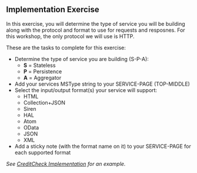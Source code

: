 ## Implementation Exercise

In this exercise, you will determine the type of service you will be building along with the protocol and format to use for requests and resposnes. For this workshop, the only protocol we will use is HTTP.

These are the tasks to complete for this exercise:

 * Determine the type of service you are building (S-P-A):
   * **S** = Stateless
   * **P** = Persistence
   * **A** = Aggregator
 * Add your services MSType string to your SERVICE-PAGE (TOP-MIDDLE)
 * Select the input/output format(s) your service will support:
   * HTML 
   * Collection+JSON
   * Siren
   * HAL
   * Atom
   * OData
   * JSON
   * XML
 * Add a sticky note (with the format name on it) to your SERVICE-PAGE for each supported format

_See [CreditCheck Implementation](sample/credit-check-implementation.jpg) for an example._

